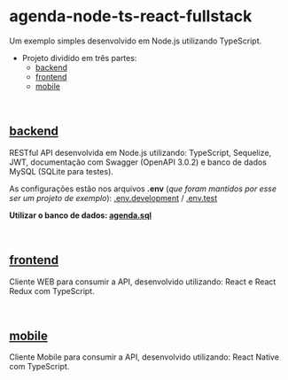 # agenda-node-ts-react-fullstack

Um exemplo simples desenvolvido em Node.js utilizando TypeScript.

* Projeto dividido em três partes:
	* [backend](#backend)
	* [frontend](#frontend)
	* [mobile](#mobile)

<br>

## [backend](/backend)

RESTful API desenvolvida em Node.js utilizando: TypeScript, Sequelize, JWT, documentação com Swagger (OpenAPI 3.0.2) e banco de dados MySQL (SQLite para testes).

As configurações estão nos arquivos **.env** (*que foram mantidos por esse ser um projeto de exemplo*): [.env.development](/backend/config/.env.development) / [.env.test](/backend/config/.env.test)

**Utilizar o banco de dados: [agenda.sql](/agenda.sql)**

<br>

## [frontend](/frontend)

Cliente WEB para consumir a API, desenvolvido utilizando: React e React Redux com TypeScript.

<br>

## [mobile](/mobile)

Cliente Mobile para consumir a API, desenvolvido utilizando: React Native com TypeScript.